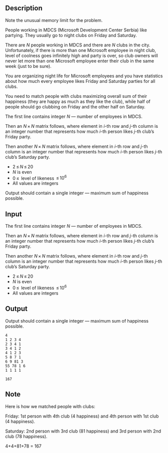 ## Description

<div><p><span class="tex-font-style-it">Note the unusual memory limit for the problem</span>.</p><p>People working in MDCS (Microsoft Development Center Serbia) like partying. They usually go to night clubs on Friday and Saturday.</p><p>There are <span class="tex-span"><i>N</i></span> people working in MDCS and there are <span class="tex-span"><i>N</i></span> clubs in the city. Unfortunately, if there is more than one Microsoft employee in night club, level of coolness goes infinitely high and party is over, so club owners will never let more than one Microsoft employee enter their club in the same week (just to be sure).</p><p>You are organizing night life for Microsoft employees and you have statistics about how much every employee likes Friday and Saturday parties for all clubs.</p><p>You need to match people with clubs maximizing overall sum of their happiness (they are happy as much as they like the club), while <span class="tex-font-style-bf">half</span> of people should go clubbing on Friday and the other <span class="tex-font-style-bf">half</span> on Saturday.</p></div><div class="input-specification"><p>The first line contains integer <span class="tex-span"><i>N</i></span> — number of employees in MDCS.</p><p>Then an <span class="tex-span"><i>N</i> × <i>N</i></span> matrix follows, where element in <span class="tex-span"><i>i</i></span>-th row and <span class="tex-span"><i>j</i></span>-th column is an integer number that represents how much <span class="tex-span"><i>i</i></span>-th person likes <span class="tex-span"><i>j</i></span>-th club’s <span class="tex-font-style-bf">Friday</span> party.</p><p>Then another <span class="tex-span"><i>N</i> × <i>N</i></span> matrix follows, where element in <span class="tex-span"><i>i</i></span>-th row and <span class="tex-span"><i>j</i></span>-th column is an integer number that represents how much <span class="tex-span"><i>i</i></span>-th person likes <span class="tex-span"><i>j</i></span>-th club’s <span class="tex-font-style-bf">Saturday</span> party.</p><ul> <li> <span class="tex-span">2 ≤ <i>N</i> ≤ 20</span> </li><li> <span class="tex-span"><i>N</i></span> is even </li><li> <span class="tex-span">0 ≤ </span> level of likeness <span class="tex-span"> ≤ 10<sup class="upper-index">6</sup></span> </li><li> All values are integers </li></ul></div><div class="output-specification"><p>Output should contain a single integer — maximum sum of happiness possible.</p></div>

## Input

<p>The first line contains integer <span class="tex-span"><i>N</i></span> — number of employees in MDCS.</p><p>Then an <span class="tex-span"><i>N</i> × <i>N</i></span> matrix follows, where element in <span class="tex-span"><i>i</i></span>-th row and <span class="tex-span"><i>j</i></span>-th column is an integer number that represents how much <span class="tex-span"><i>i</i></span>-th person likes <span class="tex-span"><i>j</i></span>-th club’s <span class="tex-font-style-bf">Friday</span> party.</p><p>Then another <span class="tex-span"><i>N</i> × <i>N</i></span> matrix follows, where element in <span class="tex-span"><i>i</i></span>-th row and <span class="tex-span"><i>j</i></span>-th column is an integer number that represents how much <span class="tex-span"><i>i</i></span>-th person likes <span class="tex-span"><i>j</i></span>-th club’s <span class="tex-font-style-bf">Saturday</span> party.</p><ul> <li> <span class="tex-span">2 ≤ <i>N</i> ≤ 20</span> </li><li> <span class="tex-span"><i>N</i></span> is even </li><li> <span class="tex-span">0 ≤ </span> level of likeness <span class="tex-span"> ≤ 10<sup class="upper-index">6</sup></span> </li><li> All values are integers </li></ul>

## Output

<p>Output should contain a single integer — maximum sum of happiness possible.</p>





```input1
4
1 2 3 4
2 3 4 1
3 4 1 2
4 1 2 3
5 8 7 1
6 9 81 3
55 78 1 6
1 1 1 1

```




```output1
167

```



## Note

<p>Here is how we matched people with clubs:</p><p>Friday: 1st person with 4th club (4 happiness) and 4th person with 1st club (4 happiness). </p><p>Saturday: 2nd person with 3rd club (81 happiness) and 3rd person with 2nd club (78 happiness).</p><p>4+4+81+78 = 167</p>
